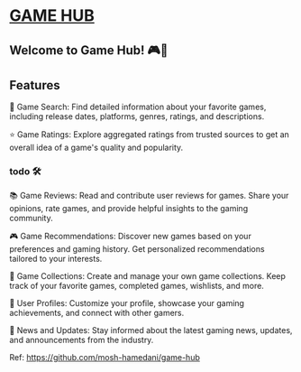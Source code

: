 
# [GAME HUB](https://web-dev-f5367.web.app/)

## Welcome to Game Hub! 🎮🌟

Features
----
🔎 Game Search: Find detailed information about your favorite games, including release dates, platforms, genres, ratings, and descriptions.

⭐ Game Ratings: Explore aggregated ratings from trusted sources to get an overall idea of a game's quality and popularity.


### todo 🛠️

📚 Game Reviews: Read and contribute user reviews for games. Share your opinions, rate games, and provide helpful insights to the gaming community.


🎮 Game Recommendations: Discover new games based on your preferences and gaming history. Get personalized recommendations tailored to your interests.

📑 Game Collections: Create and manage your own game collections. Keep track of your favorite games, completed games, wishlists, and more.

👥 User Profiles: Customize your profile, showcase your gaming achievements, and connect with other gamers.

📢 News and Updates: Stay informed about the latest gaming news, updates, and announcements from the industry.


Ref: https://github.com/mosh-hamedani/game-hub
